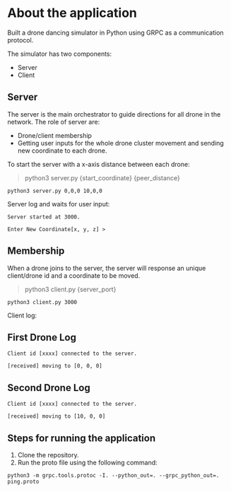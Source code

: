 # About the application
Built a drone dancing simulator in Python using GRPC as a communication protocol.

The simulator has two components:
 - Server
 - Client
 
 ## Server
 
 The server is the main orchestrator to guide directions for all drone in the network. The role of server are:
 - Drone/client membership
 - Getting user inputs for the whole drone cluster movement and sending new coordinate to each drone.
 
 To start the server with a x-axis distance between each drone:
 > python3 server.py {start_coordinate} {peer_distance}
 
 ``
 python3 server.py 0,0,0 10,0,0
 ``
 
 Server log and waits for user input:
 
 ``
 Server started at 3000.
 ``
 
 ``
 Enter New Coordinate[x, y, z] > 
 ``
 
 ## Membership
 When a drone joins to the server, the server will response an unique client/drone id and a coordinate to be moved.
 
 > python3 client.py {server_port}
 
 ``
 python3 client.py 3000
 ``
 
 Client log:
 
 ## First Drone Log
 ``
 Client id [xxxx] connected to the server.
 ``
 
 ``
 [received] moving to [0, 0, 0]
 ``
 ## Second Drone Log
 
 ``
 Client id [xxxx] connected to the server.
 ``
 
 ``
 [received] moving to [10, 0, 0]
 ``
 

## Steps for running the application
1. Clone the repository.
2. Run the proto file using the following command:

  ``
  python3 -m grpc.tools.protoc -I. --python_out=. --grpc_python_out=. ping.proto 
  ``
